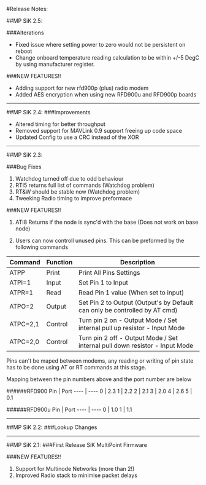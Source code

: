 #Release Notes:


##MP SiK 2.5:

###Alterations
* Fixed issue where setting power to zero would not be persistent on reboot
* Change onboard temperature reading calculation to be within +/-5 DegC by using manufacturer register.

###NEW FEATURES!!
* Adding support for new rfd900p (plus) radio modem
* Added AES encryption when using new RFD900u and RFD900p boards

----
##MP SiK 2.4:
###Improvements
* Altered timing for better throughput
* Removed support for MAVLink 0.9 support freeing up code space
* Updated Config to use a CRC instead of the XOR 

----

##MP SiK 2.3:

###Bug Fixes
1. Watchdog turned off due to odd behaviour
2. RTI5 returns full list of commands (Watchdog problem)
3. RT&W should be stable now (Watchdog problem)
4. Tweeking Radio timing to improve preformace

###NEW FEATURES!!

1. ATI8 Returns if the node is sync'd with the base (Does not work on base node)

2. Users can now controll unused pins. This can be preformed by the following commands

Command       | Function | Description
------------- | ---------|-------------
ATPP          | Print    | Print All Pins Settings
ATPI=1        | Input    | Set Pin 1 to Input
ATPR=1        | Read     | Read Pin 1 value (When set to input)
ATPO=2        | Output   | Set Pin 2 to Output (Output's by Default can only be controlled by AT cmd)
ATPC=2,1      | Control  | Turn pin 2 on  - Output Mode / Set internal pull up resistor - Input Mode 
ATPC=2,0      | Control  | Turn pin 2 off - Output Mode / Set internal pull down resistor - Input Mode

Pins can't be maped between modems, any reading or writing of pin state has to be done using AT or RT commands at this stage. 

Mapping between the pin numbers above and the port number are below

######RFD900
Pin  | Port
---- | ----
0    | 2.3
1    | 2.2
2    | 2.1
3    | 2.0
4    | 2.6
5    | 0.1

######RFD900u
Pin  | Port
---- | ----
0    | 1.0
1    | 1.1

----
##MP SiK 2.2:
###Lookup Changes

----
##MP SiK 2.1:
###First Release SiK MultiPoint Firmware

###NEW FEATURES!!
1. Support for Multinode Networks (more than 2!)
2. Improved Radio stack to minimise packet delays
